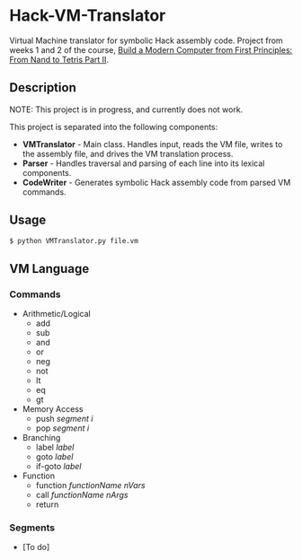 # Hack-VM-Translator
Virtual Machine translator for symbolic Hack assembly code. Project from weeks 1 and 2 of the course, [Build a Modern Computer from First Principles: From Nand to Tetris Part II](https://www.coursera.org/learn/nand2tetris2).
## Description
NOTE: This project is in progress, and currently does not work.

This project is separated into the following components:
* __VMTranslator__ - Main class. Handles input, reads the VM file, writes to the assembly file, and drives the VM translation process.
* __Parser__ - Handles traversal and parsing of each line into its lexical components.
* __CodeWriter__ - Generates symbolic Hack assembly code from parsed VM commands.

## Usage
```bash
$ python VMTranslator.py file.vm
```

## VM Language
### Commands
* Arithmetic/Logical
    * add
    * sub
    * and
    * or
    * neg
    * not
    * lt
    * eq
    * gt
* Memory Access
    * push _segment i_
    * pop _segment i_
* Branching
    * label _label_
    * goto _label_
    * if-goto _label_
* Function
    * function _functionName nVars_
    * call _functionName nArgs_
    * return
### Segments
* [To do]